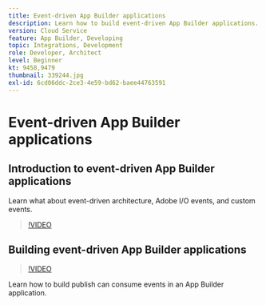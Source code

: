```yaml
---
title: Event-driven App Builder applications
description: Learn how to build event-driven App Builder applications.
version: Cloud Service
feature: App Builder, Developing
topic: Integrations, Development
role: Developer, Architect
level: Beginner
kt: 9458,9479
thumbnail: 339244.jpg
exl-id: 6cd06ddc-2ce3-4e59-bd62-baee44763591
---
```

# Event-driven App Builder applications

## Introduction to event-driven App Builder applications

Learn what about event-driven architecture, Adobe I/O events, and custom events.

>[!VIDEO](https://video.tv.adobe.com/v/339244/?quality=12&learn=on)

## Building event-driven App Builder applications

>[!VIDEO](https://video.tv.adobe.com/v/339245/?quality=12&learn=on)

Learn how to build publish can consume events in an App Builder application.
